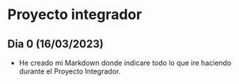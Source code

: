 # Proyecto integrador

## Dia 0 (16/03/2023)
- He creado mi Markdown donde indicare todo lo que ire haciendo durante el Proyecto Integrador.
